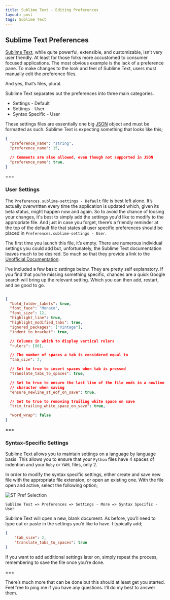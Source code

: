 ```yaml
---
title: Sublime Text - Editing Preferences
layout: post
tags: Sublime Text
---
```


## Sublime Text Preferences

[Sublime Text](https://www.sublimetext.com), while quite powerful, extensible, and customizable, isn’t very user friendly.  At least for those folks more accustomed to consumer focused applications.  The most obvious example is the lack of a preference pane.  To make changes to the look and feel of Sublime Text, users must manually edit the preference files.

And yes, that’s files, plural.

Sublime Text separates out the preferences into three main categories.

* Settings - Default
* Settings - User
* Syntax Specific - User

These settings files are essentially one big [JSON](http://en.wikipedia.org/wiki/JSON) object and must be formatted as such.  Sublime Text is expecting something that looks like this;

```json
{
  "preference_name": "string",
  "preference_name": 15,

  // Comments are also allowed, even though not supported in JSON
  "preference_name": true,
}
```
===

### User Settings

The `Preferences.sublime-settings - Default` file is best left alone.  It’s actually overwritten every time the application is updated which, given its beta status, might happen now and again.  So to avoid the chance of loosing your changes, it's best to simply add the settings you'd like to modify to the appropriate file.  And just in case you forget, there’s a friendly reminder at the top of the default file that states all user specific preferences should be placed in `Preferences.sublime-settings - User`.

The first time you launch this file, it’s empty.  There are numerous individual settings you could add but, unfortunately, the Sublime Text documentation leaves much to be desired.  So much so that they provide a link to the [Unofficial Documentation](http://sublime-text-unofficial-documentation.readthedocs.org/en/sublime-text-2/reference/settings.html).

I've included a few basic settings below.  They are pretty self explanatory.  If you find that you’re missing something specific, chances are a quick Google search will bring up the relevant setting.  Which you can then add, restart, and be good to go.

```json

{
  "bold_folder_labels": true,
  "font_face": "Monaco",
  "font_size": 12,
  "highlight_line": true,
  "highlight_modified_tabs": true,
  "ignored_packages": ["Vintage"],
  "indent_to_bracket": true,

  // Columns in which to display vertical rulers
  "rulers": [80],

  // The number of spaces a tab is considered equal to
  "tab_size": 2,

  // Set to true to insert spaces when tab is pressed
  "translate_tabs_to_spaces": true,

  // Set to true to ensure the last line of the file ends in a newline
  // character when saving
  "ensure_newline_at_eof_on_save": true,

  // Set to true to removing trailing white space on save
  "trim_trailing_white_space_on_save": true,

  "word_wrap": false
}
```

===

### Syntax-Specific Settings

Sublime Text allows you to maintain settings on a language by language basis.  This allows you to ensure that your `Python` files have 4 spaces of indention and your `Ruby` or `YAML` files, only 2.

In order to modify the syntax specific settings, either create and save new file with the appropriate file extension, or open an existing one.  With the file open and active, select the following option;

![ST Pref Selection](http://cl.ly/image/1X052V3n3q0B/Sublime_Text-Pref.jpg "Sublime Text Pref")

```
Sublime Text => Preferences => Settings - More => Syntax Specific - User
```
Sublime Text will open a new, blank document.  As before, you’ll need to type out or paste in the settings you’d like to have.  I typically add;

```json
{
    "tab_size": 2,
    "translate_tabs_to_spaces": true
}
```

If you want to add additional settings later on, simply repeat the process, remembering to save the file once you’re done.

===

There’s much more that can be done but this should at least get you started.  Feel free to ping me if you have any questions.  I’ll do my best to answer them.
